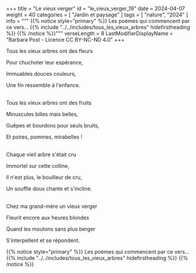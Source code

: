 +++
title = "Le vieux verger"
id = "le_vieux_verger_19"
date = 2024-04-07
weight = 40
categories = [ "Jardin et paysage" ]
tags = [ "nature", "2024" ]
info = """
{{% notice style="primary" %}}
Les poèmes qui commencent par ce vers...
{{% include "../../includes/tous_les_vieux_arbres" hidefirstheading %}}
{{% /notice %}}"""
verseLength = 8
LastModifierDisplayName = "Barbara Post - Licence CC BY-NC-ND 4.0"
+++

Tous les vieux arbres ont des fleurs

Pour chuchoter leur espérance,

Immuables douces couleurs,

Une fin ressemble à l'enfance.

 \
Tous les vieux arbres ont des fruits

Minuscules billes mais belles,

Guêpes et bourdons pour seuls bruits,

Et poires, pommes, mirabelles !

 \
Chaque vieil arbre s'était cru

Immortel sur cette colline,

Il n'est plus, le bouilleur de cru,

Un souffle doux chante et s'incline.

 \
Chez ma grand-mère un vieux verger

Fleurit encore aux heures blondes

Quand les moutons sans plus berger

S'interpellent et se répondent.

{{% notice style="primary" %}}
Les poèmes qui commencent par ce vers...
{{% include "../../includes/tous_les_vieux_arbres" hidefirstheading %}}
{{% /notice %}}
